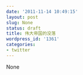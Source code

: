 ```yaml
---
date: '2011-11-14 10:49:15'
layout: post
slug: None
status: draft
title: 伟大帝国的没落
wordpress_id: '1361'
categories:
- twitter
---
```


None
